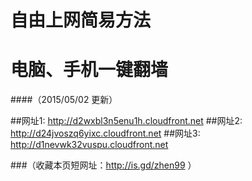 # 自由上网简易方法 
# 电脑、手机一键翻墙
####（2015/05/02 更新）

##网址1: http://d2wxbl3n5enu1h.cloudfront.net
##网址2: http://d24jvoszq6yixc.cloudfront.net
##网址3: http://d1nevwk32vuspu.cloudfront.net

###（收藏本页短网址：http://is.gd/zhen99 ）
